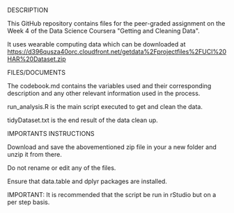 
DESCRIPTION

This GitHub repository contains files for the peer-graded assignment on the Week 4 of the Data Science Coursera "Getting and Cleaning Data".

It uses wearable computing data which can be downloaded at https://d396qusza40orc.cloudfront.net/getdata%2Fprojectfiles%2FUCI%20HAR%20Dataset.zip



FILES/DOCUMENTS

The codebook.md contains the variables used and their corresponding description and any other relevant information used in the process.

run_analysis.R is the main script executed to get and clean the data. 

tidyDataset.txt is the end result of the data clean up.



IMPORTANTS INSTRUCTIONS

Download and save the abovementioned zip file in your a new folder and unzip it from there.

Do not rename or edit any of the files.

Ensure that data.table and dplyr packages are installed.

IMPORTANT: It is recommended that the script be run in rStudio but on a per step basis. 
